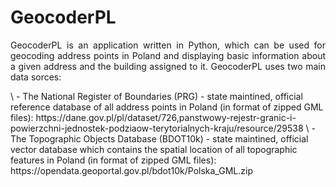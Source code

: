 # GeocoderPL
<p align="justify">
GeocoderPL is an application written in Python, which can be used for geocoding address points in Poland and displaying basic information about a given address and the building assigned to it. GeocoderPL uses two main data sorces: </p>\
  - The National Register of Boundaries (PRG) - state maintined, official reference database of all address points in Poland (in format of zipped GML files): https://dane.gov.pl/pl/dataset/726,panstwowy-rejestr-granic-i-powierzchni-jednostek-podziaow-terytorialnych-kraju/resource/29538 \
  - The Topographic Objects Database (BDOT10k) -  state maintined, official vector database which contains the spatial location of all topographic features in Poland (in format of zipped GML files): https://opendata.geoportal.gov.pl/bdot10k/Polska_GML.zip  
